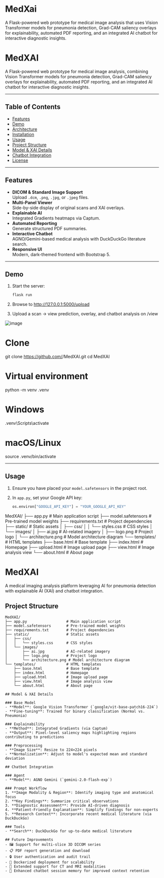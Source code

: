 # MedXai
A Flask-powered web prototype for medical image analysis that uses Vision Transformer models for pneumonia detection, Grad-CAM saliency overlays for explainability, automated PDF reporting, and an integrated AI chatbot for interactive diagnostic insights.
# MedXAI

A Flask-powered web prototype for medical image analysis, combining Vision Transformer models for pneumonia detection, Grad-CAM saliency overlays for explainability, automated PDF reporting, and an integrated AI chatbot for interactive diagnostic insights.

---

## Table of Contents

- [Features](#features)  
- [Demo](#demo)  
- [Architecture](#architecture)  
- [Installation](#installation)  
- [Usage](#usage)  
- [Project Structure](#project-structure)  
- [Model & XAI Details](#model--xai-details)  
- [Chatbot Integration](#chatbot-integration)  
- [License](#license)  

---

## Features

- **DICOM & Standard Image Support**  
  Upload `.dcm`, `.png`, `.jpg`, or `.jpeg` files.  
- **Multi-Panel Viewer**  
  Side-by-side display of original scans and XAI overlays.  
- **Explainable AI**  
  Integrated Gradients heatmaps via Captum.  
- **Automated Reporting**  
  Generate structured PDF summaries.  
- **Interactive Chatbot**  
  AGNO/Gemini-based medical analysis with DuckDuckGo literature search.  
- **Responsive UI**  
  Modern, dark-themed frontend with Bootstrap 5.

---

## Demo

1. Start the server:  
   ```bash
   flask run

2. Browse to http://127.0.0.1:5000/upload

3. Upload a scan → view prediction, overlay, and chatbot analysis on /view

![image](https://github.com/user-attachments/assets/59681aad-594a-41da-8228-2ed1f5efe8ec)

# Clone
git clone https://github.com/<your-username>/MedXAI.git
cd MedXAI

# Virtual environment
python -m venv .venv
# Windows
.venv\Scripts\activate
# macOS/Linux
source .venv/bin/activate

---

## Usage

1. Ensure you have placed your `model.safetensors` in the project root.  
2. In `app.py`, set your Google API key:

   ```python
   os.environ["GOOGLE_API_KEY"] = "YOUR_GOOGLE_API_KEY"

MedXAI/
├── app.py                  # Main application script
├── model.safetensors       # Pre-trained model weights
├── requirements.txt        # Project dependencies
├── static/                 # Static assets
│   ├── css/
│   │   └── styles.css      # CSS styles
│   └── images/
│       ├── ai.jpg          # AI-related imagery
│       ├── logo.png        # Project logo
│       └── architecture.png # Model architecture diagram
└── templates/              # HTML templates
├── base.html           # Base template
├── index.html          # Homepage
├── upload.html         # Image upload page
├── view.html           # Image analysis view
└── about.html          # About page


# MedXAI

A medical imaging analysis platform leveraging AI for pneumonia detection with explainable AI (XAI) and chatbot integration.

## Project Structure

```plaintext
MedXAI/
├── app.py                  # Main application script
├── model.safetensors       # Pre-trained model weights
├── requirements.txt        # Project dependencies
├── static/                 # Static assets
│   ├── css/
│   │   └── styles.css      # CSS styles
│   └── images/
│       ├── ai.jpg          # AI-related imagery
│       ├── logo.png        # Project logo
│       └── architecture.png # Model architecture diagram
└── templates/              # HTML templates
    ├── base.html           # Base template
    ├── index.html          # Homepage
    ├── upload.html         # Image upload page
    ├── view.html           # Image analysis view
    └── about.html          # About page

## Model & XAI Details

### Base Model
- **Model**: Google Vision Transformer (`google/vit-base-patch16-224`)
- **Fine-tuning**: Trained for binary classification (Normal vs. Pneumonia)

### Explainability
- **Method**: Integrated Gradients (via Captum)
- **Output**: Pixel-level saliency maps highlighting regions contributing to predictions

### Preprocessing
- **Image Size**: Resize to 224×224 pixels
- **Normalization**: Adjust to model's expected mean and standard deviation

## Chatbot Integration

### Agent
- **Model**: AGNO Gemini (`gemini-2.0-flash-exp`)

### Prompt Workflow
1. **Image Modality & Region**: Identify imaging type and anatomical focus
2. **Key Findings**: Summarize critical observations
3. **Diagnostic Assessment**: Provide AI-driven diagnosis
4. **Patient-Friendly Explanation**: Simplify findings for non-experts
5. **Research Context**: Incorporate recent medical literature (via DuckDuckGo)

### Tools
- **Search**: DuckDuckGo for up-to-date medical literature

## Future Improvements
- 🖼️ Support for multi-slice 3D DICOM series
- 📋 PDF report generation and download
- 🔒 User authentication and audit trail
- 🐳 Dockerized deployment for scalability
- 🧠 Extended support for CT and MRI modalities
- 🔄 Enhanced chatbot session memory for improved context retention
